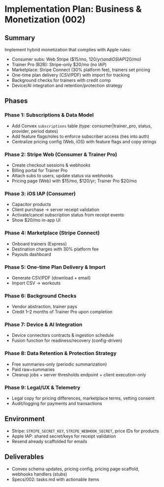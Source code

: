 # Implementation Plan: Business & Monetization (002)

## Summary
Implement hybrid monetization that complies with Apple rules:
- Consumer subs: Web Stripe ($15/mo, $120/yr) and iOS IAP ($20/mo)
- Trainer Pro (B2B): Stripe-only $20/mo (no IAP)
- Marketplace: Stripe Connect (30% platform fee), trainers set pricing
- One-time plan delivery (CSV/PDF) with import for tracking
- Background checks for trainers with credit comp
- Device/AI integration and retention/protection strategy

## Phases

### Phase 1: Subscriptions & Data Model
- Add Convex `subscriptions` table (type: consumer|trainer_pro, status, provider, period dates)
- Add feature flags/roles to enforce subscriber access (ties into auth)
- Centralize pricing config (Web, iOS) with feature flags and copy strings

### Phase 2: Stripe Web (Consumer & Trainer Pro)
- Create checkout sessions & webhooks
- Billing portal for Trainer Pro
- Attach subs to users, update status via webhooks
- Pricing page (Web) with $15/mo, $120/yr; Trainer Pro $20/mo

### Phase 3: iOS IAP (Consumer)
- Capacitor products
- Client purchase → server receipt validation
- Activate/cancel subscription status from receipt events
- Show $20/mo in-app UI

### Phase 4: Marketplace (Stripe Connect)
- Onboard trainers (Express)
- Destination charges with 30% platform fee
- Payouts dashboard

### Phase 5: One-time Plan Delivery & Import
- Generate CSV/PDF (download + email)
- Import CSV → workouts

### Phase 6: Background Checks
- Vendor abstraction, trainer pays
- Credit 1–2 months of Trainer Pro upon completion

### Phase 7: Device & AI Integration
- Device connectors contracts & ingestion schedule
- Fusion function for readiness/recovery (config-driven)

### Phase 8: Data Retention & Protection Strategy
- Free summaries-only (periodic summarization)
- Paid raw+summaries
- Cleanup jobs + server thresholds endpoint + client execution-only

### Phase 9: Legal/UX & Telemetry
- Legal copy for pricing differences, marketplace terms, vetting consent
- Audit/logging for payments and transactions

## Environment
- Stripe: `STRIPE_SECRET_KEY`, `STRIPE_WEBHOOK_SECRET`, price IDs for products
- Apple IAP: shared secret/keys for receipt validation
- Resend already scaffolded for emails

## Deliverables
- Convex schema updates, pricing config, pricing page scaffold, webhooks handlers (stubs)
- Specs/002: tasks.md with actionable items
